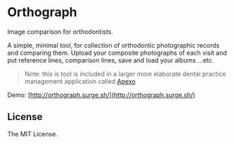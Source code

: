 # Orthograph

Image comparison for orthodontists.

A simple, minimal tool, for collection of orthodontic photographic records and comparing them. Upload your composite photographs of each visit and put reference lines, comparison lines, save and load your albums ...etc.

> Note: this is tool is included in a larger more elaborate dental practice management application called [Apexo](https://apexo.app)

Demo: [http://orthograph.surge.sh/](http://orthograph.surge.sh/)

## License

The MIT License.
